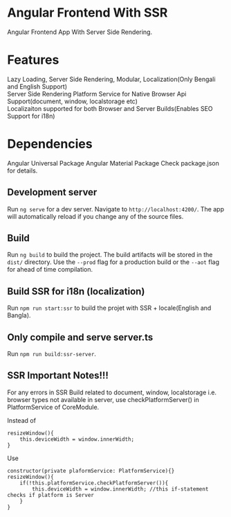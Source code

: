 # Angular Frontend With SSR

Angular Frontend App With Server Side Rendering.

# Features
Lazy Loading, Server Side Rendering, Modular, Localization(Only Bengali and English Support)    
Server Side Rendering Platform Service for Native Browser Api Support(document, window, localstorage etc)  
Localizaiton supported for both Browser and Server Builds(Enables SEO Support for i18n)  

# Dependencies
Angular Universal Package
Angular Material Package
Check package.json for details.

## Development server

Run `ng serve` for a dev server. Navigate to `http://localhost:4200/`. The app will automatically reload if you change any of the source files.

## Build

Run `ng build` to build the project. The build artifacts will be stored in the `dist/` directory. Use the `--prod` flag for a production build or the `--aot` flag for ahead of time compilation.

## Build SSR for i18n (localization)

Run `npm run start:ssr` to build the projet with SSR + locale(English and Bangla).

## Only compile and serve server.ts

Run `npm run build:ssr-server`.

## SSR Important Notes!!!

For any errors in SSR Build related to document, window, localstorage i.e. browser types not available in server, use checkPlatformServer() in PlatformService of CoreModule. 

Instead of
```
resizeWindow(){
    this.deviceWidth = window.innerWidth;
}
```
Use 
```
constructor(private plaformService: PlatformService){}
resizeWindow(){
    if(!this.platformService.checkPlatformServer()){ 
        this.deviceWidth = window.innerWidth; //this if-statement checks if platform is Server 
    }
}
```
